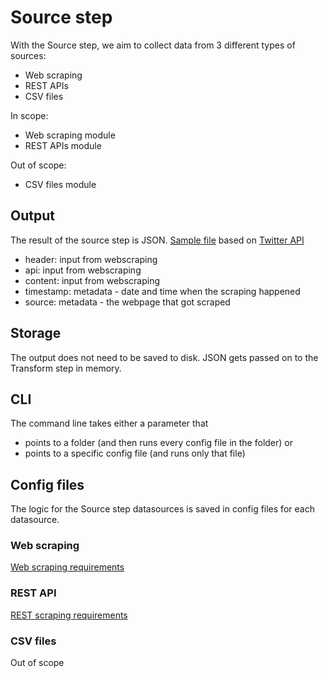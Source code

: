 # Source step

With the Source step, we aim to collect data from 3 different types of sources:
- Web scraping
- REST APIs
- CSV files

In scope:
- Web scraping module
- REST APIs module

Out of scope:
- CSV files module

## Output
The result of the source step is JSON.
[Sample file](sample-out.json) based on [Twitter API](https://www.programmableweb.com/api/twitter)

- header: input from webscraping
- api: input from webscraping
- content: input from webscraping
- timestamp: metadata - date and time when the scraping happened
- source: metadata - the webpage that got scraped

## Storage
The output does not need to be saved to disk. JSON gets passed on to the Transform step in memory.


## CLI
The command line takes either a parameter that
- points to a folder (and then runs every config file in the folder) or
- points to a specific config file (and runs only that file)



## Config files
The logic for the Source step datasources is saved in config files for each datasource.

### Web scraping
[Web scraping requirements](scraping/requirements.md)

### REST API
[REST scraping requirements](rest/requirements.md)

### CSV files
Out of scope
